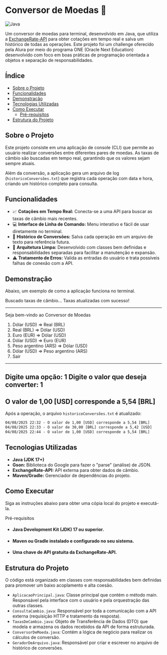 # Conversor de Moedas :currency_exchange:

![Java](https://img.shields.io/badge/Java-17%2B-blue?logo=openjdk&logoColor=white)

Um conversor de moedas para terminal, desenvolvido em Java, que utiliza a [ExchangeRate-API](https://www.exchangerate-api.com/) para obter cotações em tempo real e salva um histórico de todas as operações. Este projeto foi um challenge oferecido pela Alura por meio do programa ONE (Oracle Next Education) desenvolvido com foco em boas práticas de programação orientada a objetos e separação de responsabilidades.

## Índice

* [Sobre o Projeto](#sobre-o-projeto)
* [Funcionalidades](#funcionalidades)
* [Demonstração](#demonstração)
* [Tecnologias Utilizadas](#tecnologias-utilizadas)
* [Como Executar](#como-executar)
    * [Pré-requisitos](#pré-requisitos)
* [Estrutura do Projeto](#estrutura-do-projeto)

## Sobre o Projeto

Este projeto consiste em uma aplicação de console (CLI) que permite ao usuário realizar conversões entre diferentes pares de moedas. As taxas de câmbio são buscadas em tempo real, garantindo que os valores sejam sempre atuais.

Além da conversão, a aplicação gera um arquivo de log (`historicoConversões.txt`) que registra cada operação com data e hora, criando um histórico completo para consulta.

## Funcionalidades

-   :chart_with_upwards_trend: **Cotações em Tempo Real:** Conecta-se a uma API para buscar as taxas de câmbio mais recentes.
-   :computer: **Interface de Linha de Comando:** Menu interativo e fácil de usar diretamente no terminal.
-   :page_with_curl: **Histórico de Conversões:** Salva cada operação em um arquivo de texto para referência futura.
-   :bricks: **Arquitetura Limpa:** Desenvolvido com classes bem definidas e responsabilidades separadas para facilitar a manutenção e expansão.
-   :warning: **Tratamento de Erros:** Valida as entradas do usuário e trata possíveis falhas de conexão com a API.

## Demonstração

Abaixo, um exemplo de como a aplicação funciona no terminal.

Buscado taxas de câmbio...
Taxas atualizadas com sucesso!

**************************************************
Seja bem-vindo ao Conversor de Moedas
1. Dólar (USD) => Real (BRL)
2. Real (BRL) => Dólar (USD)
3. Euro (EUR) => Dólar (USD)
4. Dólar (USD) => Euro (EUR)
5. Peso argentino (ARS) => Dólar (USD)
6. Dólar (USD) => Peso argentino (ARS)
7. Sair
**************************************************
Digite uma opção: 1
Digite o valor que deseja converter: 1
--------------------------------------------------
O valor de 1,00 [USD] corresponde a 5,54 [BRL]
--------------------------------------------------
Após a operação, o arquivo `historicoConversões.txt` é atualizado:

```txt
04/08/2025 22:32 - O valor de 1,00 [USD] corresponde a 5,54 [BRL]
04/08/2025 22:33 - O valor de 30,00 [BRL] corresponde a 5,42 [USD]
04/08/2025 22:44 - O valor de 1,00 [USD] corresponde a 5,54 [BRL]
```

## Tecnologias Utilizadas

- ****Java (JDK 17+)****
- ****Gson:**** Biblioteca do Google para fazer o "parse" (análise) de JSON.
- ****ExchangeRate-API:**** API externa para obter dados de câmbio.
- ****Maven/Gradle:**** Gerenciador de dependências do projeto.

## Como Executar

Siga as instruções abaixo para obter uma cópia local do projeto e executá-la.

Pré-requisitos

- #### Java Development Kit (JDK) 17 ou superior.

- #### Maven ou Gradle instalado e configurado no seu sistema.

- #### Uma chave de API gratuita da ExchangeRate-API.

## Estrutura do Projeto

O código está organizado em classes com responsabilidades bem definidas para promover um baixo acoplamento e alta coesão.

- `AplicacaoPrincipal.java`: Classe principal que contém o método main. Responsável pela interface com o usuário e pela orquestração das outras classes.
- `ConsultaCambio.java`: Responsável por toda a comunicação com a API externa (requisição HTTP e tratamento da resposta).
- `TaxasDeCambio.java`: Objeto de Transferência de Dados (DTO) que modela e armazena os dados recebidos da API de forma estruturada.
- `ConversorDeMoeda.java`: Contém a lógica de negócio para realizar os cálculos de conversão.
- `GeradorDeArquivo.java`: Responsável por criar e escrever no arquivo de histórico de conversões.
